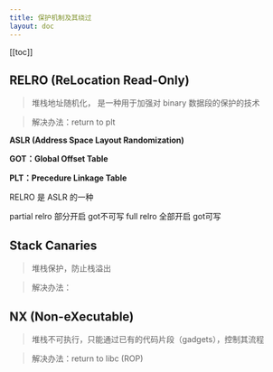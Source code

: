 ```yaml
---
title: 保护机制及其绕过
layout: doc
---
```

[[toc]]

## RELRO (ReLocation Read-Only)
> 堆栈地址随机化， 是一种用于加强对 binary 数据段的保护的技术

> 解决办法：return to plt 

**ASLR (Address Space Layout Randomization)**

**GOT：Global Offset Table**

**PLT：Precedure Linkage Table**

RELRO 是 ASLR 的一种


partial relro 部分开启 got不可写
full relro 全部开启 got可写

## Stack Canaries
> 堆栈保护，防止栈溢出

> 解决办法：


## NX (Non-eXecutable)
> 堆栈不可执行，只能通过已有的代码片段（gadgets），控制其流程

> 解决办法：return to libc (ROP)